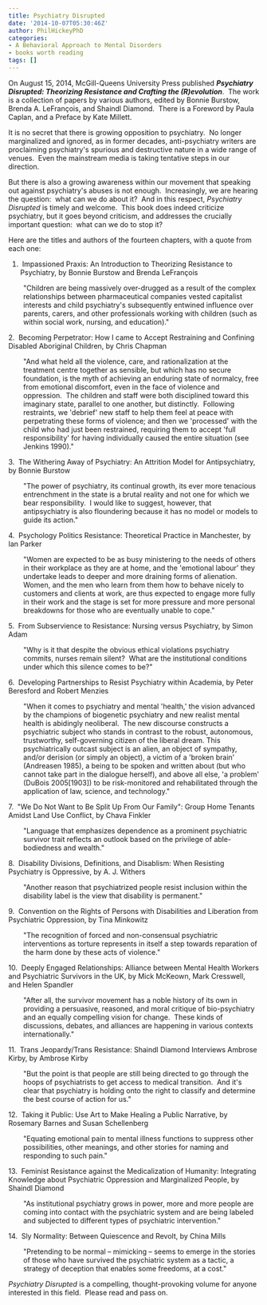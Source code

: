 ```yaml
---
title: Psychiatry Disrupted
date: '2014-10-07T05:30:46Z'
author: PhilHickeyPhD
categories:
- A Behavioral Approach to Mental Disorders
- books worth reading
tags: []
---
```


On August 15, 2014, McGill-Queens University Press published <strong><em>Psychiatry Disrupted: Theorizing Resistance and Crafting the (R)evolution</em></strong>.  The work is a collection of papers by various authors, edited by Bonnie Burstow, Brenda A. LeFrançois, and Shaindl Diamond.  There is a Foreword by Paula Caplan, and a Preface by Kate Millett.

It is no secret that there is growing opposition to psychiatry.  No longer marginalized and ignored, as in former decades, anti-psychiatry writers are proclaiming psychiatry's spurious and destructive nature in a wide range of venues.  Even the mainstream media is taking tentative steps in our direction.

But there is also a growing awareness within our movement that speaking out against psychiatry's abuses is not enough.  Increasingly, we are hearing the question:  what can we do about it?  And in this respect, <em>Psychiatry Disrupted</em> is timely and welcome.  This book does indeed criticize psychiatry, but it goes beyond criticism, and addresses the crucially important question:  what can we do to stop it?

Here are the titles and authors of the fourteen chapters, with a quote from each one:

1.  Impassioned Praxis: An Introduction to Theorizing Resistance to Psychiatry, by Bonnie Burstow and Brenda LeFrançois
<p style="padding-left: 30px;">"Children are being massively over-drugged as a result of the complex relationships between pharmaceutical companies vested capitalist interests and child psychiatry's subsequently entwined influence over parents, carers, and other professionals working with children (such as within social work, nursing, and education)."</p>
2.  Becoming Perpetrator: How I came to Accept Restraining and Confining Disabled Aboriginal Children, by Chris Chapman
<p style="padding-left: 30px;">"And what held all the violence, care, and rationalization at the treatment centre together as sensible, but which has no secure foundation, is the myth of achieving an enduring state of normalcy, free from emotional discomfort, even in the face of violence and oppression.  The children and staff were both disciplined toward this imaginary state, parallel to one another, but distinctly.  Following restraints, we 'debrief' new staff to help them feel at peace with perpetrating these forms of violence; and then we 'processed' with the child who had just been restrained, requiring them to accept 'full responsibility' for having individually caused the entire situation (see Jenkins 1990)."</p>
3.  The Withering Away of Psychiatry: An Attrition Model for Antipsychiatry, by Bonnie Burstow
<p style="padding-left: 30px;">"The power of psychiatry, its continual growth, its ever more tenacious entrenchment in the state is a brutal reality and not one for which we bear responsibility.  I would like to suggest, however, that antipsychiatry is also floundering because it has no model or models to guide its action."</p>
4.  Psychology Politics Resistance: Theoretical Practice in Manchester, by Ian Parker
<p style="padding-left: 30px;">"Women are expected to be as busy ministering to the needs of others in their workplace as they are at home, and the 'emotional labour' they undertake leads to deeper and more draining forms of alienation.  Women, and the men who learn from them how to behave nicely to customers and clients at work, are thus expected to engage more fully in their work and the stage is set for more pressure and more personal breakdowns for those who are eventually unable to cope."</p>
5.  From Subservience to Resistance: Nursing versus Psychiatry, by Simon Adam
<p style="padding-left: 30px;">"Why is it that despite the obvious ethical violations psychiatry commits, nurses remain silent?  What are the institutional conditions under which this silence comes to be?"</p>
6.  Developing Partnerships to Resist Psychiatry within Academia, by Peter Beresford and Robert Menzies
<p style="padding-left: 30px;">"When it comes to psychiatry and mental 'health,' the vision advanced by the champions of biogenetic psychiatry and new realist mental health is abidingly neoliberal.  The new discourse constructs a psychiatric subject who stands in contrast to the robust, autonomous, trustworthy, self-governing citizen of the liberal dream. This psychiatrically outcast subject is an alien, an object of sympathy, and/or derision (or simply an object), a victim of a 'broken brain' (Andreasen 1985), a being to be spoken and written about (but who cannot take part in the dialogue herself), and above all else, 'a problem' (DuBois 2005[1903]) to be risk-monitored and rehabilitated through the application of law, science, and technology."</p>
7.  "We Do Not Want to Be Split Up From Our Family": Group Home Tenants Amidst Land Use Conflict, by Chava Finkler
<p style="padding-left: 30px;">"Language that emphasizes dependence as a prominent psychiatric survivor trait reflects an outlook based on the privilege of able-bodiedness and wealth."</p>
8.  Disability Divisions, Definitions, and Disablism: When Resisting Psychiatry is Oppressive, by A. J. Withers
<p style="padding-left: 30px;">"Another reason that psychiatrized people resist inclusion within the disability label is the view that disability is permanent."</p>
9.  Convention on the Rights of Persons with Disabilities and Liberation from Psychiatric Oppression, by Tina Minkowitz
<p style="padding-left: 30px;">"The recognition of forced and non-consensual psychiatric interventions as torture represents in itself a step towards reparation of the harm done by these acts of violence."</p>
10.  Deeply Engaged Relationships: Alliance between Mental Health Workers and Psychiatric Survivors in the UK, by Mick McKeown, Mark Cresswell, and Helen Spandler
<p style="padding-left: 30px;">"After all, the survivor movement has a noble history of its own in providing a persuasive, reasoned, and moral critique of bio-psychiatry and an equally compelling vision for change.  These kinds of discussions, debates, and alliances are happening in various contexts internationally."</p>
11.  Trans Jeopardy/Trans Resistance: Shaindl Diamond Interviews Ambrose Kirby, by Ambrose Kirby
<p style="padding-left: 30px;">"But the point is that people are still being directed to go through the hoops of psychiatrists to get access to medical transition.  And it's clear that psychiatry is holding onto the right to classify and determine the best course of action for us."</p>
12.  Taking it Public: Use Art to Make Healing a Public Narrative, by Rosemary Barnes and Susan Schellenberg
<p style="padding-left: 30px;">"Equating emotional pain to mental illness functions to suppress other possibilities, other meanings, and other stories for naming and responding to such pain."</p>
13.  Feminist Resistance against the Medicalization of Humanity: Integrating Knowledge about Psychiatric Oppression and Marginalized People, by Shaindl Diamond
<p style="padding-left: 30px;">"As institutional psychiatry grows in power, more and more people are coming into contact with the psychiatric system and are being labeled and subjected to different types of psychiatric intervention."</p>
14.  Sly Normality: Between Quiescence and Revolt, by China Mills
<p style="padding-left: 30px;">"Pretending to be normal – mimicking – seems to emerge in the stories of those who have survived the psychiatric system as a tactic, a strategy of deception that enables some freedoms, at a cost."</p>
<em>Psychiatry Disrupted</em> is a compelling, thought-provoking volume for anyone interested in this field.  Please read and pass on.

&nbsp;